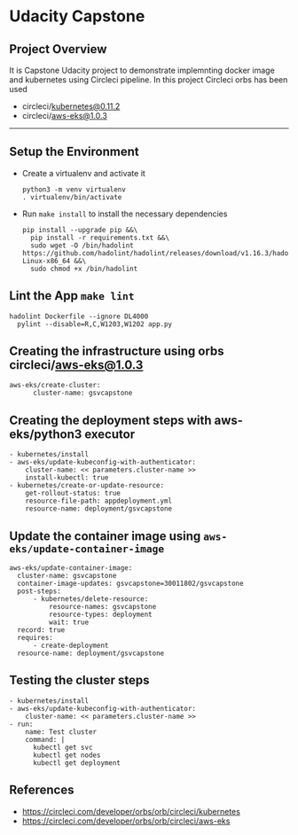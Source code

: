 # Udacity Capstone


## Project Overview

It is Capstone Udacity project to demonstrate implemnting docker image and kubernetes using Circleci pipeline. In this project Circleci orbs has been used
  - circleci/kubernetes@0.11.2
  - circleci/aws-eks@1.0.3
---
## Setup the Environment

* Create a virtualenv and activate it
   ```
   python3 -m venv virtualenv
   . virtualenv/bin/activate
   ```
* Run `make install` to install the necessary dependencies
  ```
  pip install --upgrade pip &&\
	pip install -r requirements.txt &&\
	sudo wget -O /bin/hadolint https://github.com/hadolint/hadolint/releases/download/v1.16.3/hadolint-Linux-x86_64 &&\
	sudo chmod +x /bin/hadolint
  ```

## Lint the App `make lint`
  ```
  hadolint Dockerfile --ignore DL4000
	pylint --disable=R,C,W1203,W1202 app.py
  ```

## Creating the infrastructure using orbs circleci/aws-eks@1.0.3
  ```
  aws-eks/create-cluster:
        cluster-name: gsvcapstone
  ```

## Creating the deployment steps with aws-eks/python3 executor
  ```
  - kubernetes/install
  - aws-eks/update-kubeconfig-with-authenticator:
      cluster-name: << parameters.cluster-name >>
      install-kubectl: true
  - kubernetes/create-or-update-resource:
      get-rollout-status: true
      resource-file-path: appdeployment.yml
      resource-name: deployment/gsvcapstone
  ```
  
## Update the container image using `aws-eks/update-container-image`
  ```
  aws-eks/update-container-image:
    cluster-name: gsvcapstone
    container-image-updates: gsvcapstone=30011802/gsvcapstone
    post-steps:
        - kubernetes/delete-resource:
            resource-names: gsvcapstone
            resource-types: deployment
            wait: true
    record: true
    requires:
        - create-deployment
    resource-name: deployment/gsvcapstone
  ```

## Testing the cluster steps
  ```
  - kubernetes/install
  - aws-eks/update-kubeconfig-with-authenticator:
      cluster-name: << parameters.cluster-name >>
  - run:
      name: Test cluster
      command: |
        kubectl get svc
        kubectl get nodes
        kubectl get deployment
  ```
  
 ## References
 - https://circleci.com/developer/orbs/orb/circleci/kubernetes
 - https://circleci.com/developer/orbs/orb/circleci/aws-eks
